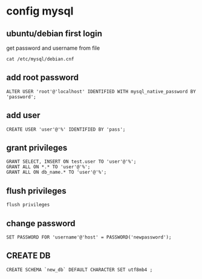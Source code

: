 # config mysql
## ubuntu/debian first login
get password and username from file
```shell
cat /etc/mysql/debian.cnf
```
## add root password
```mysql
ALTER USER 'root'@'localhost' IDENTIFIED WITH mysql_native_password BY 'password';
```

## add user
```mysql
CREATE USER 'user'@'%' IDENTIFIED BY 'pass';
```
## grant privileges
```mysql
GRANT SELECT, INSERT ON test.user TO 'user'@'%';
GRANT ALL ON *.* TO 'user'@'%';
GRANT ALL ON db_name.* TO 'user'@'%';
```
## flush privileges
```mysql
flush privileges
```
## change password
```mysql
SET PASSWORD FOR 'username'@'host' = PASSWORD('newpassword');
```

## CREATE DB
```mysql
CREATE SCHEMA `new_db` DEFAULT CHARACTER SET utf8mb4 ;
```
